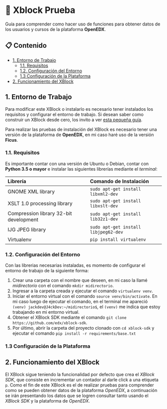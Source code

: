 # :scroll: Xblock Prueba <!-- omit in toc -->

Guía para comprender como hacer uso de funciones para obtener datos de los usuarios y cursos de la plataforma **OpenEDX**.

## :clipboard: Contenido <!-- omit in toc -->

- [1. Entorno de Trabajo](#1-entorno-de-trabajo)
  - [1.1. Requisitos](#11-requisitos)
  - [1.2. Configuración del Entorno](#12-configuración-del-entorno)
  - [1.3  Configuración de la Plataforma](#13--configuración-de-la-plataforma)
- [2. Funcionamiento del XBlock](#2-funcionamiento-del-xblock)

## 1. Entorno de Trabajo

Para modificar este XBlock o instalarlo es necesario tener instalados los requisitos y configurar el entorno de trabajo. Si desean saber como construir un XBlock desde cero, los invito a ver [esta pequeña guía](https://github.com/J4ckDev/MyXblock).

Para realizar las pruebas de instalación del XBlock es necesario tener una versión de la plataforma de **OpenEDX**, en mi caso haré uso de la versión **Ficus**.

### 1.1. Requisitos

Es importante contar con una versión de Ubuntu o Debian, contar con **Python 3.5 o mayor** e instalar las siguientes librerías mediante el *terminal*:

| Librería                               | Comando de Instalación               |
| :------------------------------------- | :----------------------------------- |
| GNOME XML library                      | `sudo apt-get install libxml2-dev`   |
| XSLT 1.0 processing library            | `sudo apt-get install libxslt-dev`   |
| Compression library 32-bit development | `sudo apt-get install lib32z1-dev`   |
| IJG JPEG library                       | `sudo apt-get install libjpeg62-dev` |
| Virtualenv                             | `pip install virtualenv`             |
### 1.2. Configuración del Entorno

Con las librerias necesarias instaladas, es momento de configurar el entorno de trabajo de la siguiente forma:

1. Crear una carpeta con el nombre que deseen, en mi caso la llamé *midirectorio* con el comando `mkdir midirectorio`.
2. Ingresar a la carpeta creada y ejecutar el comando `virtualenv venv`.
3. Iniciar el entorno virtual con el comando `source venv/bin/activate`. En mi caso luego de ejecutar el comando, en el terminal me apareció `(venv) jackdev@J4ckDev:~/midirectorio$`, el `(venv)` me indica que estoy trabajando en mi entorno virtual.
4. Obtener el XBlock SDK mediante el comando `git clone https://github.com/edx/xblock-sdk`.
5. Por último, abrir la carpeta del proyecto clonado con `cd xblock-sdk` y ejecutar el comando `pip install -r requirements/base.txt` 

### 1.3  Configuración de la Plataforma
## 2. Funcionamiento del XBlock

El XBlock sigue teniendo la funcionalidad por defecto que crea el *XBlock SDK*, que consiste en incrementar un contador al darle click a una etiqueta `p`. Como el fin de este XBlock es el de realizar pruebas para comprender como se pueden obtener datos de la plataforma *OpenEDX*, a continuación se irán presentando los datos que se logren consultar tanto usando el *XBlock SDK* y la plataforma de *OpenEDX*.